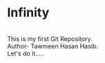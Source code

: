 # Infinity
<br>
This is my first Git Repository.
<br>
Author- Tawmeen Hasan Hasib.
<br>
Let's do it.....

